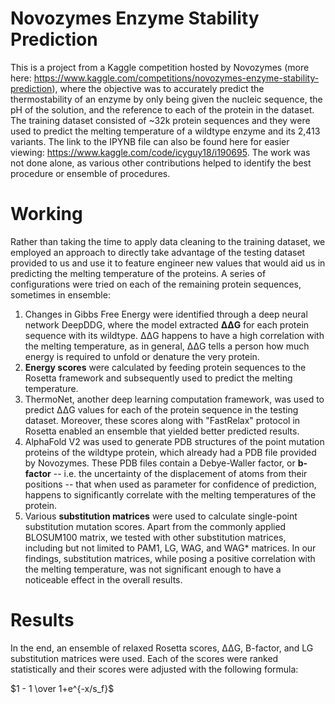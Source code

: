 # Novozymes Enzyme Stability Prediction
This is a project from a Kaggle competition hosted by Novozymes (more here: https://www.kaggle.com/competitions/novozymes-enzyme-stability-prediction), where the objective was to accurately predict the thermostability of an enzyme by only being given the nucleic sequence, the pH of the solution, and the reference to each of the protein in the dataset. The training dataset consisted of ~32k protein sequences and they were used to predict the melting temperature of a wildtype enzyme and its 2,413 variants.
The link to the IPYNB file can also be found here for easier viewing: https://www.kaggle.com/code/icyguy18/i190695. The work was not done alone, as various other contributions helped to identify the best procedure or ensemble of procedures.

# Working
Rather than taking the time to apply data cleaning to the training dataset, we employed an approach to directly take advantage of the testing dataset provided to us and use it to feature engineer new values that would aid us in predicting the melting temperature of the proteins. A series of configurations were tried on each of the remaining protein sequences, sometimes in ensemble:

1. Changes in Gibbs Free Energy were identified through a deep neural network DeepDDG, where the model extracted **ΔΔG** for each protein sequence with its wildtype. ΔΔG happens to have a high correlation with the melting temperature, as in general, ΔΔG tells a person how much energy is required to unfold or denature the very protein.
2. **Energy scores** were calculated by feeding protein sequences to the Rosetta framework and subsequently used to predict the melting temperature.
3. ThermoNet, another deep learning computation framework, was used to predict ΔΔG values for each of the protein sequence in the testing dataset. Moreover, these scores along with "FastRelax" protocol in Rosetta enabled an ensemble that yielded better predicted results.
4. AlphaFold V2 was used to generate PDB structures of the point mutation proteins of the wildtype protein, which already had a PDB file provided by Novozymes. These PDB files contain a Debye-Waller factor, or **b-factor** -- i.e. the uncertainty of the displacement of atoms from their positions -- that when used as parameter for confidence of prediction, happens to significantly correlate with the melting temperatures of the protein.
5. Various **substitution matrices** were used to calculate single-point substitution mutation scores. Apart from the commonly applied BLOSUM100 matrix, we tested with other substitution matrices, including but not limited to PAM1, LG, WAG, and WAG* matrices. In our findings, substitution matrices, while posing a positive correlation with the melting temperature, was not significant enough to have a noticeable effect in the overall results.

# Results
In the end, an ensemble of relaxed Rosetta scores, ΔΔG, B-factor, and LG substitution matrices were used. Each of the scores were ranked statistically and their scores were adjusted with the following formula:

$1 - 1 \over 1+e^{-x/s_f}$
